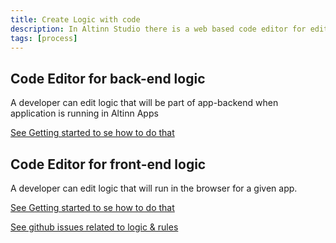 ```yaml
---
title: Create Logic with code
description: In Altinn Studio there is a web based code editor for editing front-end and back-end logic
tags: [process]
---
```



## Code Editor for back-end logic
A developer can edit logic that will be part of app-backend when application is running in Altinn Apps

[See Getting started to se how to do that](https://docs.altinn.studio/getting-started/app-creation/logic/)

## Code Editor for front-end logic
A developer can edit logic that will run in the browser for a given app.

[See Getting started to se how to do that](https://docs.altinn.studio/getting-started/app-creation/logic/)


[See github issues related to logic & rules](https://github.com/Altinn/altinn-studio/labels/logic%20%26%20rules)










